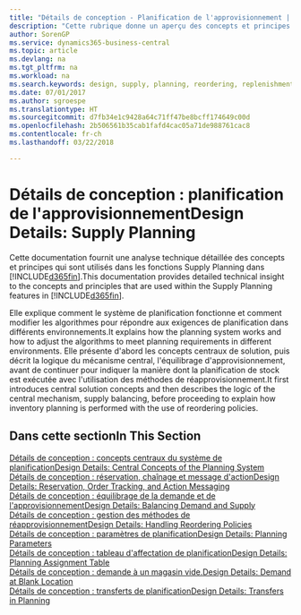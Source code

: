 ```yaml
---
title: "Détails de conception - Planification de l'approvisionnement | Microsoft Docs"
description: "Cette rubrique donne un aperçu des concepts et principes qui sont utilisés avec les fonctionnalités de planification de l'approvisionnement dans Business Central."
author: SorenGP
ms.service: dynamics365-business-central
ms.topic: article
ms.devlang: na
ms.tgt_pltfrm: na
ms.workload: na
ms.search.keywords: design, supply, planning, reordering, replenishment
ms.date: 07/01/2017
ms.author: sgroespe
ms.translationtype: HT
ms.sourcegitcommit: d7fb34e1c9428a64c71ff47be8bcff174649c00d
ms.openlocfilehash: 2b506561b35cab1fafd4cac05a71de988761cac8
ms.contentlocale: fr-ch
ms.lasthandoff: 03/22/2018

---
```

# <a name="design-details-supply-planning"></a><span data-ttu-id="45b01-103">Détails de conception : planification de l'approvisionnement</span><span class="sxs-lookup"><span data-stu-id="45b01-103">Design Details: Supply Planning</span></span>
<span data-ttu-id="45b01-104">Cette documentation fournit une analyse technique détaillée des concepts et principes qui sont utilisés dans les fonctions Supply Planning dans [!INCLUDE[d365fin](includes/d365fin_md.md)].</span><span class="sxs-lookup"><span data-stu-id="45b01-104">This documentation provides detailed technical insight to the concepts and principles that are used within the Supply Planning features in [!INCLUDE[d365fin](includes/d365fin_md.md)].</span></span>  

<span data-ttu-id="45b01-105">Elle explique comment le système de planification fonctionne et comment modifier les algorithmes pour répondre aux exigences de planification dans différents environnements.</span><span class="sxs-lookup"><span data-stu-id="45b01-105">It explains how the planning system works and how to adjust the algorithms to meet planning requirements in different environments.</span></span> <span data-ttu-id="45b01-106">Elle présente d'abord les concepts centraux de solution, puis décrit la logique du mécanisme central, l'équilibrage d'approvisionnement, avant de continuer pour indiquer la manière dont la planification de stock est exécutée avec l'utilisation des méthodes de réapprovisionnement.</span><span class="sxs-lookup"><span data-stu-id="45b01-106">It first introduces central solution concepts and then describes the logic of the central mechanism, supply balancing, before proceeding to explain how inventory planning is performed with the use of reordering policies.</span></span>  

## <a name="in-this-section"></a><span data-ttu-id="45b01-107">Dans cette section</span><span class="sxs-lookup"><span data-stu-id="45b01-107">In This Section</span></span>  
[<span data-ttu-id="45b01-108">Détails de conception : concepts centraux du système de planification</span><span class="sxs-lookup"><span data-stu-id="45b01-108">Design Details: Central Concepts of the Planning System</span></span>](design-details-central-concepts-of-the-planning-system.md)  
[<span data-ttu-id="45b01-109">Détails de conception : réservation, chaînage et message d'action</span><span class="sxs-lookup"><span data-stu-id="45b01-109">Design Details: Reservation, Order Tracking, and Action Messaging</span></span>](design-details-reservation-order-tracking-and-action-messaging.md)  
[<span data-ttu-id="45b01-110">Détails de conception : équilibrage de la demande et de l'approvisionnement</span><span class="sxs-lookup"><span data-stu-id="45b01-110">Design Details: Balancing Demand and Supply</span></span>](design-details-balancing-demand-and-supply.md)  
[<span data-ttu-id="45b01-111">Détails de conception : gestion des méthodes de réapprovisionnement</span><span class="sxs-lookup"><span data-stu-id="45b01-111">Design Details: Handling Reordering Policies</span></span>](design-details-handling-reordering-policies.md)  
[<span data-ttu-id="45b01-112">Détails de conception : paramètres de planification</span><span class="sxs-lookup"><span data-stu-id="45b01-112">Design Details: Planning Parameters</span></span>](design-details-planning-parameters.md)  
[<span data-ttu-id="45b01-113">Détails de conception : tableau d'affectation de planification</span><span class="sxs-lookup"><span data-stu-id="45b01-113">Design Details: Planning Assignment Table</span></span>](design-details-planning-assignment-table.md)  
[<span data-ttu-id="45b01-114">Détails de conception : demande à un magasin vide.</span><span class="sxs-lookup"><span data-stu-id="45b01-114">Design Details: Demand at Blank Location</span></span>](design-details-demand-at-blank-location.md)  
[<span data-ttu-id="45b01-115">Détails de conception : transferts de planification</span><span class="sxs-lookup"><span data-stu-id="45b01-115">Design Details: Transfers in Planning</span></span>](design-details-transfers-in-planning.md)

